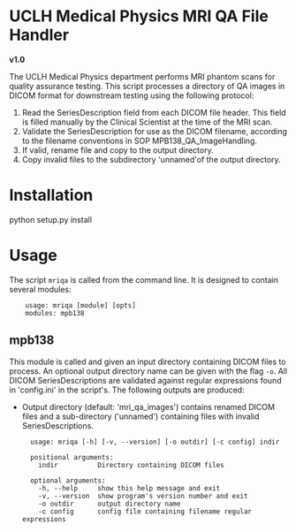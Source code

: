 # UCLH Medical Physics MRI QA File Handler
**v1.0**

The UCLH Medical Physics department performs MRI phantom scans for quality assurance testing. This script processes a directory of QA images in DICOM format for downstream testing using the following protocol:
1. Read the SeriesDescription field from each DICOM file header. This field is filled manually by the Clinical Scientist at the time of the MRI scan.
2. Validate the SeriesDescription for use as the DICOM filename, according to the filename conventions in SOP MPB138\_QA\_ImageHandling.
3. If valid, rename file and copy to the output directory.
4. Copy invalid files to the subdirectory 'unnamed'of the output directory.

# Installation
python setup.py install

# Usage
The script `mriqa` is called from the command line. It is designed to contain several modules: 

        usage: mriqa [module] [opts]
        modules: mpb138

## mpb138
This module is called and given an input directory containing DICOM files to process. 
An optional output directory name can be given with the flag `-o`. All DICOM SeriesDescriptions are 
validated against regular expressions found in 'config.ini' in the script's. The following outputs are produced:
- Output directory (default: 'mri\_qa\_images') contains renamed DICOM files and a sub-directory ('unnamed') containing files with invalid SeriesDescriptions.

        usage: mriqa [-h] [-v, --version] [-o outdir] [-c config] indir
        
        positional arguments:
          indir          Directory containing DICOM files
        
        optional arguments:
          -h, --help     show this help message and exit
          -v, --version  show program's version number and exit
          -o outdir      output directory name
          -c config      config file containing filename regular expressions

